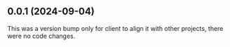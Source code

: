 ## 0.0.1 (2024-09-04)

This was a version bump only for client to align it with other projects, there were no code changes.
